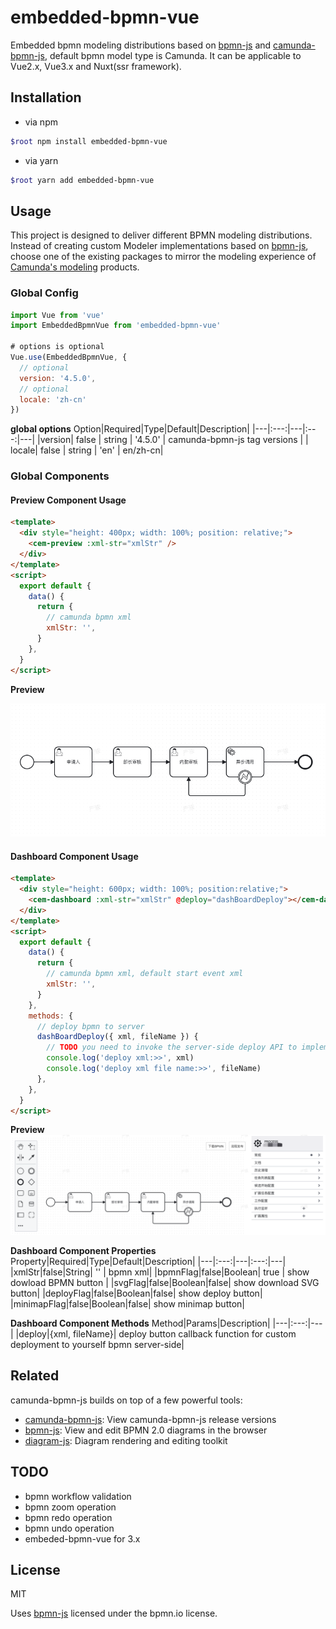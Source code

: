 # embedded-bpmn-vue

Embedded bpmn modeling distributions based on [bpmn-js](https://github.com/bpmn-io/bpmn-js) and [camunda-bpmn-js](https://github.com/camunda/camunda-bpmn-js), default bpmn model type is Camunda. It can be applicable to Vue2.x, Vue3.x and Nuxt(ssr framework).

## Installation

- via npm

```bash
$root npm install embedded-bpmn-vue
```

- via yarn

```bash
$root yarn add embedded-bpmn-vue
```

## Usage

This project is designed to deliver different BPMN modeling distributions. Instead of creating custom Modeler implementations based on [bpmn-js](https://github.com/bpmn-io/bpmn-js), choose one of the existing packages to mirror the modeling experience of [Camunda's modeling](https://github.com/camunda/camunda-modeler/) products.

### Global Config

```js
import Vue from 'vue'
import EmbeddedBpmnVue from 'embedded-bpmn-vue'

# options is optional
Vue.use(EmbeddedBpmnVue, {
  // optional
  version: '4.5.0',
  // optional
  locale: 'zh-cn'
})
```

**global options**
Option|Required|Type|Default|Description|
|---|:---:|---|:---:|---|
|version| false | string | '4.5.0' | camunda-bpmn-js tag versions |
| locale| false | string | 'en' | en/zh-cn|

### Global Components

#### Preview Component Usage

```html
<template>
  <div style="height: 400px; width: 100%; position: relative;">
    <cem-preview :xml-str="xmlStr" />
  </div>
</template>
<script>
  export default {
    data() {
      return {
        // camunda bpmn xml
        xmlStr: '',
      }
    },
  }
</script>
```

**Preview**

![alt text](shots/image.png)

#### Dashboard Component Usage

```html
<template>
  <div style="height: 600px; width: 100%; position:relative;">
    <cem-dashboard :xml-str="xmlStr" @deploy="dashBoardDeploy"></cem-dashboard>
  </div>
</template>
<script>
  export default {
    data() {
      return {
        // camunda bpmn xml, default start event xml
        xmlStr: '',
      }
    },
    methods: {
      // deploy bpmn to server
      dashBoardDeploy({ xml, fileName }) {
        // TODO you need to invoke the server-side deploy API to implement the deployment functionality
        console.log('deploy xml:>>', xml)
        console.log('deploy xml file name:>>', fileName)
      },
    },
  }
</script>
```

**Preview**
![alt text](shots/image_dashboard.png)

**Dashboard Component Properties**
Property|Required|Type|Default|Description|
|---|:---:|---|:---:|---|
|xmlStr|false|String| '' | bpmn xml|
|bpmnFlag|false|Boolean| true | show dowload BPMN button |
|svgFlag|false|Boolean|false| show download SVG button|
|deployFlag|false|Boolean|false| show deploy button|
|minimapFlag|false|Boolean|false| show minimap button|

**Dashboard Component Methods**
Method|Params|Description|
|---|:---:|---|
|deploy|{xml, fileName}| deploy button callback function for custom deployment to yourself bpmn server-side|

## Related

camunda-bpmn-js builds on top of a few powerful tools:

- [camunda-bpmn-js](https://github.com/camunda/camunda-bpmn-js): View camunda-bpmn-js release versions
- [bpmn-js](https://github.com/bpmn-io/bpmn-js): View and edit BPMN 2.0 diagrams in the browser
- [diagram-js](https://github.com/bpmn-io/diagram-js): Diagram rendering and editing toolkit

## TODO

- bpmn workflow validation
- bpmn zoom operation
- bpmn redo operation
- bpmn undo operation
- embeded-bpmn-vue for 3.x

## License

MIT

Uses [bpmn-js](https://github.com/bpmn-io/bpmn-js) licensed under the bpmn.io license.
